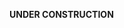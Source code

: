 **UNDER CONSTRUCTION**

<!--
# UnityCI

> A GitHub App built with [Probot](https://probot.github.io) that Continuous Integration for Unity Project

## Setup

```sh
# Install dependencies
npm install

# Run typescript
npm run build

# Run the bot
npm start
```

## Contributing

If you have suggestions for how unityci could be improved, or want to report a bug, open an issue! We'd love all and any contributions.

For more, check out the [Contributing Guide](CONTRIBUTING.md).

## License

[ISC](LICENSE) © 2018 kazuki matsumoto <karasusan@gmail.com> (https://github.com/karasusan/UnityCI)
-->
